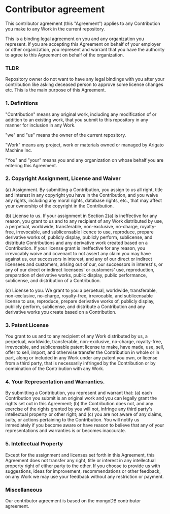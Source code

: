 # Contributor agreement

This contributor agreement (this "Agreement") applies to any Contribution you make to any Work in the current repository.

This is a binding legal agreement on you and any organization you represent. If you are accepting this Agreement on behalf of your employer or other organization, you represent and warrant that you have the authority to agree to this Agreement on behalf of the organization.

### TLDR

Repository owner do not want to have any legal bindings with you after your contribution
like asking deceased person to approve some license changes etc. This is the main purpose of this Agreement.


### 1. Definitions

"Contribution" means any original work, including any modification of or addition to an existing work, that you submit to this repository in any manner for inclusion in any Work.

"we" and "us" means the owner of the current repository.

"Work" means any project, work or materials owned or managed by Arigato Machine Inc.

"You" and "your" means you and any organization on whose behalf you are entering this Agreement.

### 2. Copyright Assignment, License and Waiver

(a) Assignment. By submitting a Contribution, you assign to us all right, title and interest in any copyright you have in the Contribution, and you waive any rights, including any moral rights, database rights, etc., that may affect your ownership of the copyright in the Contribution.

(b) License to us. If your assignment in Section 2(a) is ineffective for any reason, you grant to us and to any recipient of any Work distributed by use, a perpetual, worldwide, transferable, non-exclusive, no-charge, royalty-free, irrevocable, and sublicensable licence to use, reproduce, prepare derivative works of, publicly display, publicly perform, sublicense, and distribute Contributions and any derivative work created based on a Contribution. If your license grant is ineffective for any reason, you irrevocably waive and covenant to not assert any claim you may have against us, our successors in interest, and any of our direct or indirect licensees and customers, arising out of our, our successors in interest's, or any of our direct or indirect licensees' or customers' use, reproduction, preparation of derivative works, public display, public performance, sublicense, and distribution of a Contribution. 

(c) License to you. We grant to you a perpetual, worldwide, transferable, non-exclusive, no-charge, royalty-free, irrevocable, and sublicensable license to use, reproduce, prepare derivative works of, publicly display, publicly perform, sublicense, and distribute a Contribution and any derivative works you create based on a Contribution.

### 3. Patent License

You grant to us and to any recipient of any Work distributed by us, a perpetual, worldwide, transferable, non-exclusive, no-charge, royalty-free, irrevocable, and sublicensable patent license to make, have made, use, sell, offer to sell, import, and otherwise transfer the Contribution in whole or in part, along or included in any Work under any patent you own, or license from a third party, that is necessarily infringed by the Contribution or by combination of the Contribution with any Work.

### 4. Your Representation and Warranties.

By submitting a Contribution, you represent and warrant that: (a) each Contribution you submit is an original work and you can legally grant the rights set out in this Agreement; (b) the Contribution does not, and any exercise of the rights granted by you will not, infringe any third party's intellectual property or other right; and (c) you are not aware of any claims, suits, or actions pertaining to the Contribution. You will notify us immediately if you become aware or have reason to believe that any of your representations and warranties is or becomes inaccurate.

### 5. Intellectual Property

Except for the assignment and licenses set forth in this Agreement, this Agreement does not transfer any right, title or interest in any intellectual property right of either party to the other. If you choose to provide us with suggestions, ideas for improvement, recommendations or other feedback, on any Work we may use your feedback without any restriction or payment.

### Miscellaneous

Our contributor agreement is based on the mongoDB contributor agreement.
